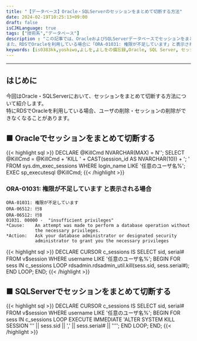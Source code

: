 ```yaml
---
title: "【データベース】Oracle・SQLServerのセッションをまとめて切断する方法"
date: 2024-02-19T10:25:13+09:00
draft: false
isCJKLanguage: true
tags: ["技術系","データベース"]
description : "この記事では、OracleおよびSQLServerデータベースでセッションをまとめて切断する方法について解説します。
また、RDSでOracleを利用している場合に「ORA-01031: 権限が不足しています」と表示されセッションが切断できない場合の対処法を紹介します。"
keywords: [is0383kk,yoshiwo,よしを,よしをの備忘録,Oracle, SQL Server, セッション, 切断, データベース管理, セッション管理, SQLクエリ, コマンド, データベース運用]
---
```


---

## はじめに
今回はOracle・SQLServerにおいて、セッションをまとめて切断する方法について紹介します。  
特にRDSでOracleを利用している場合、ユーザの削除・セッションの削除ができなくなることがあります。

## ■ Oracleでセッションをまとめて切断する

{{< highlight sql >}}
DECLARE @KillCmd NVARCHAR(MAX) = N'';
SELECT @KillCmd = @KillCmd + 'KILL ' + CAST(session_id AS NVARCHAR(10)) + '; '
FROM sys.dm_exec_sessions
WHERE login_name LIKE '任意のユーザ名%'; 
EXEC sp_executesql @KillCmd;
{{< /highlight >}}

### ORA-01031: 権限が不足しています と表示される場合
```
ORA-01031: 権限が不足しています
ORA-06512: 行8
ORA-06512: 行8
01031. 00000 -  "insufficient privileges"
*Cause:    An attempt was made to perform a database operation without
           the necessary privileges.
*Action:   Ask your database administrator or designated security
           administrator to grant you the necessary privileges
```

{{< highlight sql >}}
DECLARE CURSOR c_sessions IS
SELECT sid, serial#
FROM v$session
WHERE username LIKE '任意のユーザ名%';
BEGIN
  FOR sess IN c_sessions LOOP
    rdsadmin.rdsadmin_util.kill(sess.sid, sess.serial#);
  END LOOP;
END;
{{< /highlight >}}


## ■ SQLServerでセッションをまとめて切断する



{{< highlight sql >}}
DECLARE
  CURSOR c_sessions IS
    SELECT sid, serial#
    FROM v$session
    WHERE username LIKE '任意のユーザ名%';
BEGIN
  FOR sess IN c_sessions LOOP
    EXECUTE IMMEDIATE 'ALTER SYSTEM KILL SESSION ''' || sess.sid || ',' || sess.serial# || '''';
  END LOOP;
END;
{{< /highlight >}}